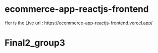 # ecommerce-app-reactjs-frontend

Her is the Live url : https://ecommerce-app-reactjs-frontend.vercel.app/
# Final2_group3
